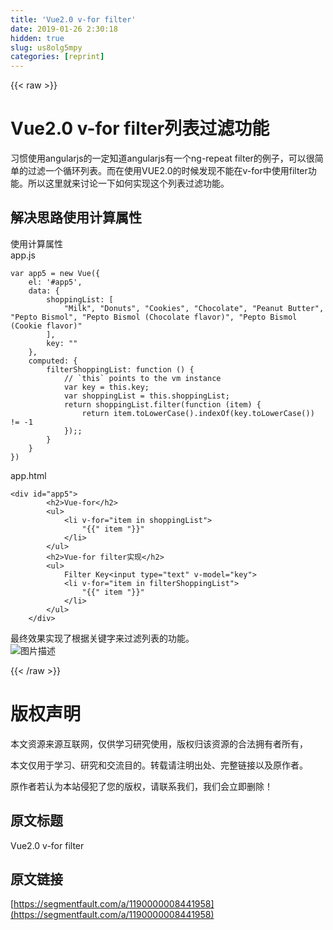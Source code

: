 ```yaml
---
title: 'Vue2.0 v-for filter' 
date: 2019-01-26 2:30:18
hidden: true
slug: us8olg5mpy
categories: [reprint]
---
```


{{< raw >}}

                    
<h1 id="articleHeader0">Vue2.0 v-for filter列表过滤功能</h1>
<p>习惯使用angularjs的一定知道angularjs有一个ng-repeat filter的例子，可以很简单的过滤一个循环列表。而在使用VUE2.0的时候发现不能在v-for中使用filter功能。所以这里就来讨论一下如何实现这个列表过滤功能。</p>
<h2 id="articleHeader1">解决思路使用计算属性</h2>
<p>使用计算属性<br>app.js</p>
<div class="widget-codetool" style="display:none;">
      <div class="widget-codetool--inner">
      <span class="selectCode code-tool" data-toggle="tooltip" data-placement="top" title="" data-original-title="全选"></span>
      <span type="button" class="copyCode code-tool" data-toggle="tooltip" data-placement="top" data-clipboard-text="var app5 = new Vue({
    el: '#app5',
    data: {
        shoppingList: [
            &quot;Milk&quot;, &quot;Donuts&quot;, &quot;Cookies&quot;, &quot;Chocolate&quot;, &quot;Peanut Butter&quot;, &quot;Pepto Bismol&quot;, &quot;Pepto Bismol (Chocolate flavor)&quot;, &quot;Pepto Bismol (Cookie flavor)&quot;
        ],
        key: &quot;&quot;
    },
    computed: {
        filterShoppingList: function () {
            // `this` points to the vm instance
            var key = this.key;
            var shoppingList = this.shoppingList;
            return shoppingList.filter(function (item) {
                return item.toLowerCase().indexOf(key.toLowerCase()) != -1
            });;
        }
    }
})" title="" data-original-title="复制"></span>
      <span type="button" class="saveToNote code-tool" data-toggle="tooltip" data-placement="top" title="" data-original-title="放进笔记"></span>
      </div>
      </div><pre class="hljs actionscript"><code><span class="hljs-keyword">var</span> app5 = <span class="hljs-keyword">new</span> Vue({
    el: <span class="hljs-string">'#app5'</span>,
    data: {
        shoppingList: [
            <span class="hljs-string">"Milk"</span>, <span class="hljs-string">"Donuts"</span>, <span class="hljs-string">"Cookies"</span>, <span class="hljs-string">"Chocolate"</span>, <span class="hljs-string">"Peanut Butter"</span>, <span class="hljs-string">"Pepto Bismol"</span>, <span class="hljs-string">"Pepto Bismol (Chocolate flavor)"</span>, <span class="hljs-string">"Pepto Bismol (Cookie flavor)"</span>
        ],
        key: <span class="hljs-string">""</span>
    },
    computed: {
        filterShoppingList: <span class="hljs-function"><span class="hljs-keyword">function</span> <span class="hljs-params">()</span> </span>{
            <span class="hljs-comment">// `this` points to the vm instance</span>
            <span class="hljs-keyword">var</span> key = <span class="hljs-keyword">this</span>.key;
            <span class="hljs-keyword">var</span> shoppingList = <span class="hljs-keyword">this</span>.shoppingList;
            <span class="hljs-keyword">return</span> shoppingList.filter(<span class="hljs-function"><span class="hljs-keyword">function</span> <span class="hljs-params">(item)</span> </span>{
                <span class="hljs-keyword">return</span> item.toLowerCase().indexOf(key.toLowerCase()) != <span class="hljs-number">-1</span>
            });;
        }
    }
})</code></pre>
<p>app.html</p>
<div class="widget-codetool" style="display:none;">
      <div class="widget-codetool--inner">
      <span class="selectCode code-tool" data-toggle="tooltip" data-placement="top" title="" data-original-title="全选"></span>
      <span type="button" class="copyCode code-tool" data-toggle="tooltip" data-placement="top" data-clipboard-text="<div id=&quot;app5&quot;>
        <h2>Vue-for</h2>
        <ul>
            <li v-for=&quot;item in shoppingList&quot;>
                "{{" item "}}"
            </li>
        </ul>
        <h2>Vue-for filter实现</h2>
        <ul>
            Filter Key<input type=&quot;text&quot; v-model=&quot;key&quot;>   
            <li v-for=&quot;item in filterShoppingList&quot;>
                "{{" item "}}"
            </li>
        </ul>        
    </div>    " title="" data-original-title="复制"></span>
      <span type="button" class="saveToNote code-tool" data-toggle="tooltip" data-placement="top" title="" data-original-title="放进笔记"></span>
      </div>
      </div><pre class="hljs django"><code><span class="xml"><span class="hljs-tag">&lt;<span class="hljs-name">div</span> <span class="hljs-attr">id</span>=<span class="hljs-string">"app5"</span>&gt;</span>
        <span class="hljs-tag">&lt;<span class="hljs-name">h2</span>&gt;</span>Vue-for<span class="hljs-tag">&lt;/<span class="hljs-name">h2</span>&gt;</span>
        <span class="hljs-tag">&lt;<span class="hljs-name">ul</span>&gt;</span>
            <span class="hljs-tag">&lt;<span class="hljs-name">li</span> <span class="hljs-attr">v-for</span>=<span class="hljs-string">"item in shoppingList"</span>&gt;</span>
                </span><span class="hljs-template-variable">"{{" item "}}"</span><span class="xml">
            <span class="hljs-tag">&lt;/<span class="hljs-name">li</span>&gt;</span>
        <span class="hljs-tag">&lt;/<span class="hljs-name">ul</span>&gt;</span>
        <span class="hljs-tag">&lt;<span class="hljs-name">h2</span>&gt;</span>Vue-for filter实现<span class="hljs-tag">&lt;/<span class="hljs-name">h2</span>&gt;</span>
        <span class="hljs-tag">&lt;<span class="hljs-name">ul</span>&gt;</span>
            Filter Key<span class="hljs-tag">&lt;<span class="hljs-name">input</span> <span class="hljs-attr">type</span>=<span class="hljs-string">"text"</span> <span class="hljs-attr">v-model</span>=<span class="hljs-string">"key"</span>&gt;</span>   
            <span class="hljs-tag">&lt;<span class="hljs-name">li</span> <span class="hljs-attr">v-for</span>=<span class="hljs-string">"item in filterShoppingList"</span>&gt;</span>
                </span><span class="hljs-template-variable">"{{" item "}}"</span><span class="xml">
            <span class="hljs-tag">&lt;/<span class="hljs-name">li</span>&gt;</span>
        <span class="hljs-tag">&lt;/<span class="hljs-name">ul</span>&gt;</span>        
    <span class="hljs-tag">&lt;/<span class="hljs-name">div</span>&gt;</span>    </span></code></pre>
<p>最终效果实现了根据关键字来过滤列表的功能。<br><span class="img-wrap"><img data-src="/img/bVJzSu?w=432&amp;h=103" src="https://static.alili.tech/img/bVJzSu?w=432&amp;h=103" alt="图片描述" title="图片描述" style="cursor: pointer; display: inline;"></span></p>

                
{{< /raw >}}

# 版权声明
本文资源来源互联网，仅供学习研究使用，版权归该资源的合法拥有者所有，

本文仅用于学习、研究和交流目的。转载请注明出处、完整链接以及原作者。

原作者若认为本站侵犯了您的版权，请联系我们，我们会立即删除！

## 原文标题
Vue2.0 v-for filter

## 原文链接
[https://segmentfault.com/a/1190000008441958](https://segmentfault.com/a/1190000008441958)

